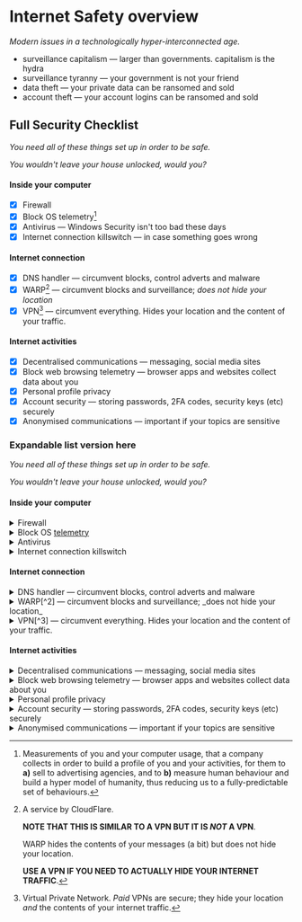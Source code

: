 # Internet Safety overview

_Modern issues in a technologically hyper-interconnected age._

* surveillance capitalism — larger than governments. capitalism is the hydra
* surveillance tyranny — your government is not your friend
* data theft — your private data can be ransomed and sold
* account theft — your account logins can be ransomed and sold

## Full Security Checklist

_You need all of these things set up in order to be safe._

_You wouldn't leave your house unlocked, would you?_

#### Inside your computer

* [x] Firewall
* [x] Block OS telemetry[^1]
* [x] Antivirus — Windows Security isn't too bad these days
* [x] Internet connection killswitch — in case something goes wrong

#### Internet connection

* [x] DNS handler — circumvent blocks, control adverts and malware
* [x] WARP[^2] — circumvent blocks and surveillance; _does not hide your location_
* [x] VPN[^3] — circumvent everything. Hides your location and the content of your traffic.

#### Internet activities

* [x] Decentralised communications — messaging, social media sites
* [x] Block web browsing telemetry — browser apps and websites collect data about you
* [x] Personal profile privacy
* [x] Account security — storing passwords, 2FA codes, security keys (etc) securely
* [x] Anonymised communications — important if your topics are sensitive

### Expandable list version here

_You need all of these things set up in order to be safe._

_You wouldn't leave your house unlocked, would you?_

#### Inside your computer

<details>

<summary>Firewall</summary>

something inside one

</details>

<details>

<summary>Block OS <a data-footnote-ref href="#user-content-fn-1">telemetry</a></summary>

something in another

</details>

<details>

<summary>Antivirus</summary>

Windows Security isn't too bad these days

</details>

<details>

<summary>Internet connection killswitch</summary>

Kill your internet connection immediately in case something goes wrong

</details>

#### Internet connection

<details>

<summary>DNS handler — circumvent blocks, control adverts and malware</summary>

circumvent blocks, control adverts and malware

</details>

<details>

<summary>WARP[^2] — circumvent blocks and surveillance; _does not hide your location_</summary>

Circumvent blocks and surveillance. _WARP does NOT hide your location._

</details>

<details>

<summary>VPN[^3] — circumvent everything. Hides your location and the content of your traffic.</summary>

Circumvent everything. _A VPN hides your location and the content of your traffic._

</details>

#### Internet activities

<details>

<summary>Decentralised communications — messaging, social media sites</summary>

something in another

</details>

<details>

<summary>Block web browsing telemetry — browser apps and websites collect data about you</summary>

something in another

</details>

<details>

<summary>Personal profile privacy</summary>

something in another

</details>

<details>

<summary>Account security — storing passwords, 2FA codes, security keys (etc) securely</summary>

Storing passwords, 2FA codes, security keys (etc) securely.

</details>

<details>

<summary>Anonymised communications — important if your topics are sensitive</summary>

Sometimes there are things that you need to talk about online which you don't want tied to you.

</details>

[^1]: Measurements of you and your computer usage, that a company collects in order to build a profile of you and your activities, for them to **a)** sell to advertising agencies, and to **b)** measure human behaviour and build a hyper model of humanity, thus reducing us to a fully-predictable set of behaviours.

[^2]: A service by CloudFlare.

    **NOTE THAT THIS IS SIMILAR TO A VPN BUT IT IS&#x20;**_**NOT**_**&#x20;A VPN**.

    WARP hides the contents of your messages (a bit) but does not hide your location.

    **USE A VPN IF YOU NEED TO ACTUALLY HIDE YOUR INTERNET TRAFFIC**.

[^3]: Virtual Private Network. _Paid_ VPNs are secure; they hide your location _and_ the contents of your internet traffic.

[^4]: Measurements of you and your computer usage, that a company collects in order to build a profile of you and your activities, for them to _**a)**_ sell to advertising agencies, and to _**b)**_ measure human behaviour and build a hyper model of humanity, thus reducing us to a fully-predictable set of behaviours.
